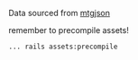 Data sourced from [mtgjson](//mtgjson.com)

remember to precompile assets!

    ... rails assets:precompile
